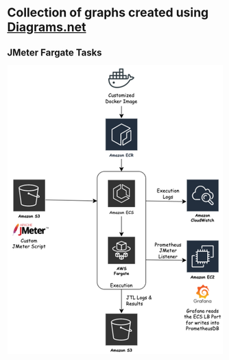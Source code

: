 # Collection of graphs created using [Diagrams.net](https://app.diagrams.net/)

## JMeter Fargate Tasks 
![Architecture Diagram - JMeter Fargate Tasks](https://raw.githubusercontent.com/reubenrajan/diagrams/main/JMeter_FargateLoadTest.drawio.png)
